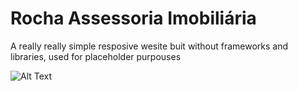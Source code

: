 # Rocha Assessoria Imobiliária 
A really really simple resposive wesite buit without frameworks and libraries, used for placeholder purpouses

![Alt Text](https://giant.gfycat.com/CornyHoarseAmericanwigeon.gif)
